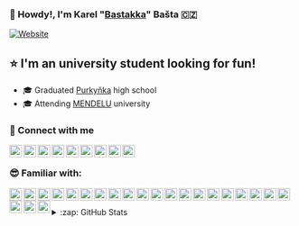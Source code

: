 ### 👋 Howdy!, I'm Karel "[Bastakka][website]" Bašta 🇨🇿
[![Website](https://img.shields.io/website?label=bastakka.eu&style=for-the-badge&url=https%3A%2F%2Fbastakka.eu)](https://bastakka.eu)

## ⭐ I'm an university student looking for fun!
- 🎓 Graduated [Purkyňka](http://www.sspbrno.cz/) high school
- 🎓 Attending [MENDELU](https://mendelu.cz/) university

### 🔌 Connect with me
[<img align="left" alt="bastakka.eu" width="22px" src="icons/globe.svg" />][website]
[<img align="left" alt="bastakka" width="22px" src="icons/linked-in.svg" />][linkedin]
[<img align="left" alt="bastakka" width="22px" src="icons/github.svg" />][github]
[<img align="left" alt="bastakkafb" width="22px" src="icons/facebook.svg" />][facebook]
[<img align="left" alt="bastakkaig" width="22px" src="icons/instagram.svg" />][instagram]
[<img align="left" alt="bastakka" width="22px" src="icons/twitter.svg" />][twitter]
[<img align="left" alt="bastakka" width="22px" src="icons/reddit.svg" />][reddit]
[<img align="left" alt="bastakkayt" width="22px" src="icons/youtube.svg" />][youtube]
[<img align="left" alt="bastakkatv" width="22px" src="icons/twitch.svg" />][twitch]
<br />

### 😎 Familiar with:
<img align="left" alt="Arduino" width="22px" src="icons/arduino.svg" />
<img align="left" alt="Bash" width="22px" src="icons/bash.svg" />
<img align="left" alt="C" width="22px" src="icons/c.svg" />
<img align="left" alt="Cisco" width="22px" src="icons/cisco.svg" />
<img align="left" alt="Cpp" width="22px" src="icons/cpp.svg" />
<img align="left" alt="CSS" width="22px" src="icons/css.svg" />
<img align="left" alt="FFmpeg" width="22px" src="icons/ffmpeg.svg" />
<img align="left" alt="Ghost" width="22px" src="icons/ghost.png" />
<img align="left" alt="Git" width="22px" src="icons/git.svg" />
<img align="left" alt="Github" width="22px" src="icons/github.svg" />
<img align="left" alt="HTML" width="22px" src="icons/html.svg" />
<img align="left" alt="Linux" width="22px" src="icons/linux.svg" />
<img align="left" alt="MariaDB" width="22px" src="icons/mariadb.svg" />
<img align="left" alt="MySQL" width="22px" src="icons/mysql.svg" />
<img align="left" alt="Netdata" width="22px" src="icons/netdata.svg" />
<img align="left" alt="NGINX" width="22px" src="icons/nginx.svg" />
<img align="left" alt="PHP" width="22px" src="icons/php.svg" />
<img align="left" alt="Python" width="22px" src="icons/python.svg" />
<img align="left" alt="QNAP" width="22px" src="icons/qnap.svg" />
<img align="left" alt="Serviio" width="22px" src="icons/serviio.svg" />
<img align="left" alt="Syncthing" width="22px" src="icons/syncthing.svg" />
<img align="left" alt="VSCode" width="22px" src="icons/vscode.svg" />
<img align="left" alt="Windows" width="22px" src="icons/windows.svg" />
<br />
<br />
<details>
  <summary>:zap: GitHub Stats</summary>
  <img align="left" alt="codeSTACKr's GitHub Stats" src="https://github-readme-stats.vercel.app/api?username=karelbasta&show_icons=true&theme=tokyonight&hide_border=true&border_radius=0&include_all_commits=true" />
</details>

[website]: https://bastakka.eu
[linkedin]: https://www.linkedin.com/in/bastakka/
[github]: https://github.com/bastakka
[facebook]: https://www.facebook.com/bastakkafb
[instagram]: https://www.instagram.com/bastakkaig
[twitter]: https://twitter.com/bastakka
[reddit]: https://www.reddit.com/user/bastakka
[youtube]: https://www.youtube.com/channel/UChBXqs7ltOK4BCjWV8FU8NA
[twitch]: https://www.twitch.tv/bastakka
